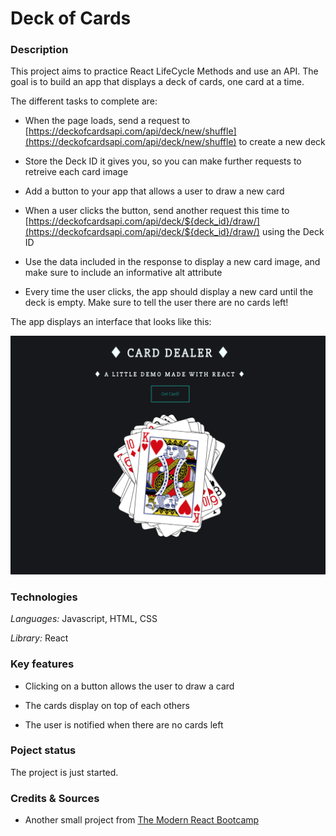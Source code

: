 # Deck of Cards

### Description

This project aims to practice React LifeCycle Methods and use an API. The goal is to build an app that displays a deck of cards, one card at a time.

The different tasks to complete are:

- When the page loads, send a request to [https://deckofcardsapi.com/api/deck/new/shuffle](https://deckofcardsapi.com/api/deck/new/shuffle) to create a new deck

- Store the Deck ID it gives you, so you can make further requests to retreive each card image

- Add a button to your app that allows a user to draw a new card

- When a user clicks the button, send another request this time to [https://deckofcardsapi.com/api/deck/${deck_id}/draw/](https://deckofcardsapi.com/api/deck/${deck_id}/draw/) using the Deck ID

- Use the data included in the response to display a new card image, and make sure to include an informative alt attribute

- Every time the user clicks, the app should display a new card until the deck is empty. Make sure to tell the user there are no cards left!

The app displays an interface that looks like this:

![deck of cards](./src/deck_of_cards.png)

### Technologies

*Languages:* Javascript, HTML, CSS

*Library:* React

### Key features

* Clicking on a button allows the user to draw a card

* The cards display on top of each others

* The user is notified when there are no cards left

### Poject status

The project is just started.

### Credits & Sources

* Another small project from [The Modern React Bootcamp](https://www.udemy.com/course/modern-react-bootcamp)
